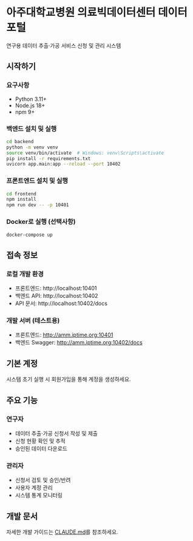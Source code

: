 # 아주대학교병원 의료빅데이터센터 데이터 포털

연구용 데이터 추출·가공 서비스 신청 및 관리 시스템

## 시작하기

### 요구사항

- Python 3.11+
- Node.js 18+
- npm 9+

### 백엔드 설치 및 실행

```bash
cd backend
python -m venv venv
source venv/bin/activate  # Windows: venv\Scripts\activate
pip install -r requirements.txt
uvicorn app.main:app --reload --port 10402
```

### 프론트엔드 설치 및 실행

```bash
cd frontend
npm install
npm run dev -- -p 10401
```

### Docker로 실행 (선택사항)

```bash
docker-compose up
```

## 접속 정보

### 로컬 개발 환경
- 프론트엔드: http://localhost:10401
- 백엔드 API: http://localhost:10402
- API 문서: http://localhost:10402/docs

### 개발 서버 (테스트용)
- 프론트엔드: http://amm.iptime.org:10401
- 백엔드 Swagger: http://amm.iptime.org:10402/docs

## 기본 계정

시스템 초기 실행 시 회원가입을 통해 계정을 생성하세요.

## 주요 기능

### 연구자
- 데이터 추출·가공 신청서 작성 및 제출
- 신청 현황 확인 및 추적
- 승인된 데이터 다운로드

### 관리자
- 신청서 검토 및 승인/반려
- 사용자 계정 관리
- 시스템 통계 모니터링

## 개발 문서

자세한 개발 가이드는 [CLAUDE.md](CLAUDE.md)를 참조하세요.